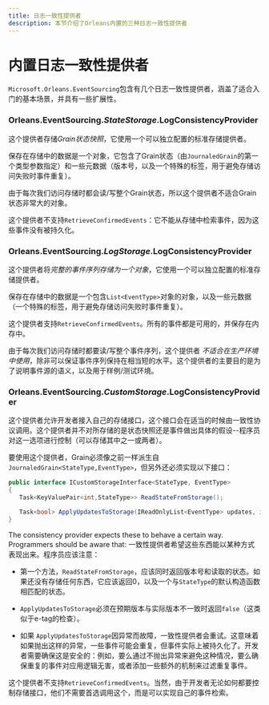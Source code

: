 ```yaml
---
title: 日志一致性提供者
description: 本节介绍了Orleans内置的三种日志一致性提供者
---
```


# 内置日志一致性提供者

`Microsoft.Orleans.EventSourcing`包含有几个日志一致性提供者，涵盖了适合入门的基本场景，并具有一些扩展性。

### Orleans.EventSourcing.*StateStorage*.LogConsistencyProvider

这个提供者存储*Grain状态快照*，它使用一个可以独立配置的标准存储提供者。

保存在存储中的数据是一个对象，它包含了Grain状态（由`JournaledGrain`的第一个类型参数指定）和一些元数据（版本号，以及一个特殊的标签，用于避免存储访问失败时事件重复）。

由于每次我们访问存储时都会读/写整个Grain状态，所以这个提供者不适合Grain状态非常大的对象。

这个提供者不支持`RetrieveConfirmedEvents`：它不能从存储中检索事件，因为这些事件没有被持久化。

### Orleans.EventSourcing.*LogStorage*.LogConsistencyProvider

这个提供者将*完整的事件序列存储为一个对象*，它使用一个可以独立配置的标准存储提供者。

保存在存储中的数据是一个包含`List<EventType>`对象的对象，以及一些元数据（一个特殊的标签，用于避免存储访问失败时事件重复）。

这个提供者支持`RetrieveConfirmedEvents`。所有的事件都是可用的，并保存在内存中。

由于每次我们访问存储时都要读/写整个事件序列，这个提供者 _不适合在生产环境中使用_，除非可以保证事件序列保持在相当短的水平。这个提供者的主要目的是为了说明事件源的语义，以及用于样例/测试环境。

### Orleans.EventSourcing.*CustomStorage*.LogConsistencyProvider

这个提供者允许开发者接入自己的存储接口，这个接口会在适当的时候由一致性协议调用。这个提供者并不对所存储的是状态快照还是事件做出具体的假设--程序员对这一选项进行控制（可以存储其中之一或两者）。

要使用这个提供者，Grain必须像之前一样派生自`JournaledGrain<StateType,EventType>`，但另外还必须实现以下接口：

```csharp
public interface ICustomStorageInterface<StateType, EventType>
{
   Task<KeyValuePair<int,StateType>> ReadStateFromStorage();

   Task<bool> ApplyUpdatesToStorage(IReadOnlyList<EventType> updates, int expectedversion);
}
```
The consistency provider expects these to behave a certain way. Programmers should be aware that:
一致性提供者希望这些东西能以某种方式表现出来。程序员应该注意：

* 第一个方法，`ReadStateFromStorage`，应该同时返回版本号和读取的状态。如果还没有存储任何东西，它应该返回0，以及一个与`StateType`的默认构造函数相匹配的状态。

* `ApplyUpdatesToStorage`必须在预期版本与实际版本不一致时返回`false`（这类似于e-tag的检查）。

* 如果 `ApplyUpdatesToStorage`因异常而故障，一致性提供者会重试。这意味着如果抛出这样的异常，一些事件可能会重复，但事件实际上被持久化了。开发者需要确保这是安全的：例如，要么通过不抛出异常来避免这种情况，要么确保重复的事件对应用逻辑无害，或者添加一些额外的机制来过滤重复事件。 

这个提供者不支持`RetrieveConfirmedEvents`。当然，由于开发者无论如何都要控制存储接口，他们不需要首选调用这个，而是可以实现自己的事件检索。
